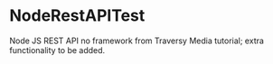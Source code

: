 # NodeRestAPITest
 Node JS REST API no framework from Traversy Media tutorial; extra functionality to be added.
